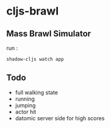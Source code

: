 # cljs-brawl

## Mass Brawl Simulator

run :

```shadow-cljs watch app```

## Todo

* full walking state
* running
* jumping
* actor hit
* datomic server side for high scores
